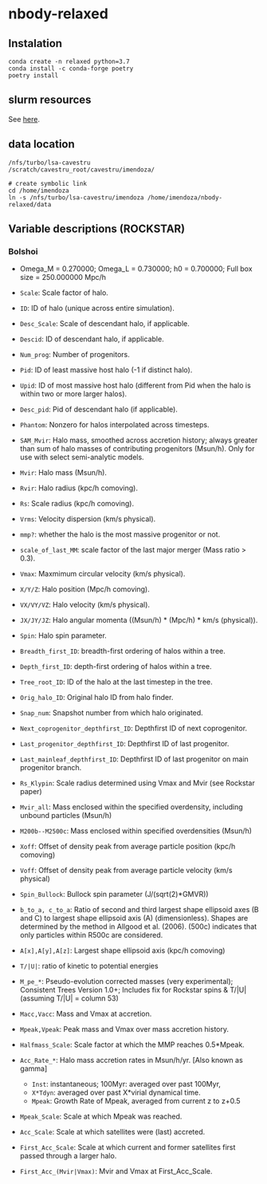 # nbody-relaxed

## Instalation

```
conda create -n relaxed python=3.7
conda install -c conda-forge poetry 
poetry install
```


## slurm resources

See [here](https://paper.dropbox.com/doc/slurm--BItc4vwhUPkv~lWVk68u0R9sAg-BiRTZcyZDW0QJsPgr0bG6).

## data location

```
/nfs/turbo/lsa-cavestru
/scratch/cavestru_root/cavestru/imendoza/

# create symbolic link
cd /home/imendoza
ln -s /nfs/turbo/lsa-cavestru/imendoza /home/imendoza/nbody-relaxed/data
```


## Variable descriptions (ROCKSTAR)

### Bolshoi
- Omega_M = 0.270000; Omega_L = 0.730000; h0 = 0.700000; Full box size = 250.000000 Mpc/h

- `Scale`: Scale factor of halo.
- `ID`: ID of halo (unique across entire simulation).
- `Desc_Scale`: Scale of descendant halo, if applicable.
- `Descid`: ID of descendant halo, if applicable.
- `Num_prog`: Number of progenitors.
- `Pid`: ID of least massive host halo (-1 if distinct halo).
- `Upid`: ID of most massive host halo (different from Pid when the halo is within two or more larger halos).
- `Desc_pid`: Pid of descendant halo (if applicable).
- `Phantom`: Nonzero for halos interpolated across timesteps.
- `SAM_Mvir`: Halo mass, smoothed across accretion history; always greater than sum of halo masses of contributing progenitors (Msun/h).  Only for use with select semi-analytic models.
- `Mvir`: Halo mass (Msun/h).
- `Rvir`: Halo radius (kpc/h comoving).
- `Rs`: Scale radius (kpc/h comoving).
- `Vrms`: Velocity dispersion (km/s physical).
- `mmp?`: whether the halo is the most massive progenitor or not.
- `scale_of_last_MM`: scale factor of the last major merger (Mass ratio > 0.3).
- `Vmax`: Maxmimum circular velocity (km/s physical).
- `X/Y/Z`: Halo position (Mpc/h comoving).
- `VX/VY/VZ`: Halo velocity (km/s physical).
- `JX/JY/JZ`: Halo angular momenta ((Msun/h) * (Mpc/h) * km/s (physical)).
- `Spin`: Halo spin parameter.
- `Breadth_first_ID`: breadth-first ordering of halos within a tree.
- `Depth_first_ID`: depth-first ordering of halos within a tree.
- `Tree_root_ID`: ID of the halo at the last timestep in the tree.
- `Orig_halo_ID`: Original halo ID from halo finder.
- `Snap_num`: Snapshot number from which halo originated.
- `Next_coprogenitor_depthfirst_ID`: Depthfirst ID of next coprogenitor.
- `Last_progenitor_depthfirst_ID`: Depthfirst ID of last progenitor.
- `Last_mainleaf_depthfirst_ID`: Depthfirst ID of last progenitor on main progenitor branch.
- `Rs_Klypin`: Scale radius determined using Vmax and Mvir (see Rockstar paper)
- `Mvir_all`: Mass enclosed within the specified overdensity, including unbound particles (Msun/h)
- `M200b--M2500c`: Mass enclosed within specified overdensities (Msun/h)
- `Xoff`: Offset of density peak from average particle position (kpc/h comoving)
- `Voff`: Offset of density peak from average particle velocity (km/s physical)
- `Spin_Bullock`: Bullock spin parameter (J/(sqrt(2)*GMVR))
- `b_to_a, c_to_a`: Ratio of second and third largest shape ellipsoid axes (B and C) to largest shape ellipsoid axis (A) (dimensionless). Shapes are determined by the method in Allgood et al. (2006). (500c) indicates that only particles within R500c are considered.
- `A[x],A[y],A[z]`: Largest shape ellipsoid axis (kpc/h comoving)
- `T/|U|`: ratio of kinetic to potential energies
- `M_pe_*`: Pseudo-evolution corrected masses (very experimental); Consistent Trees Version 1.0+; Includes fix for Rockstar spins & T/|U| (assuming T/|U| = column 53)
- `Macc,Vacc`: Mass and Vmax at accretion.
- `Mpeak,Vpeak`: Peak mass and Vmax over mass accretion history.
- `Halfmass_Scale`: Scale factor at which the MMP reaches 0.5*Mpeak.
- `Acc_Rate_*`: Halo mass accretion rates in Msun/h/yr. [Also known as gamma]
    - `Inst`: instantaneous; 100Myr: averaged over past 100Myr,
    - `X*Tdyn`: averaged over past X*virial dynamical time.
    - `Mpeak`: Growth Rate of Mpeak, averaged from current z to z+0.5
- `Mpeak_Scale`: Scale at which Mpeak was reached.
- `Acc_Scale`: Scale at which satellites were (last) accreted.
- `First_Acc_Scale`: Scale at which current and former satellites first passed through a larger halo.
- `First_Acc_(Mvir|Vmax)`: Mvir and Vmax at First_Acc_Scale.
